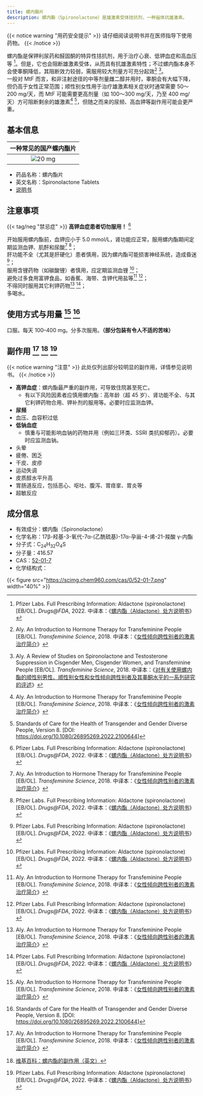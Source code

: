 ```yaml
---
title: 螺内酯片
description: 螺内酯（Spironolactone）是雄激素受体拮抗剂，一种甾体抗雄激素。
---
```


{{< notice warning "用药安全提示" >}}
请仔细阅读说明书并在医师指导下使用药物。
{{< /notice >}}

螺内酯是保钾利尿药和醛固酮的特异性拮抗剂，用于治疗心衰、低钾血症和高血压等 [^3]。但是，它也会阻断雄激素受体，从而具有抗雄激素特性；不过螺内酯本身不会使睾酮降低，其阻断效力较弱，需服用较大剂量方可充分起效[^1] [^4]。\
一般对 MtF 而言，和非注射途径的中等剂量雌二醇并用时，睾酮会有大幅下降，但仍高于女性正常范围；顺性别女性用于治疗雄激素相关症状时通常需要 50～200 mg/天，而 MtF 可能需要更高剂量（如 100～300 mg/天，乃至 400 mg/天）方可阻断剩余的雄激素[^1] [^5]，但随之而来的尿频、高血钾等副作用可能会更严重。

## 基本信息

|    一种常见的国产螺内酯片    |
| :--------------------------: |
| ![20 mg](spironolactone.jpg) |

- 药品名称：螺内酯片
- 英文名称：Spironolactone Tablets
- [说明书](./spironolactone-zh.pdf)

## 注意事项

{{< tag/neg "禁忌症" >}} **高钾血症患者切勿服用！** [^3]

开始服用螺内酯前，血钾应小于 5.0 mmol/L，肾功能应正常，服用螺内酯期间定期监测血钾、肌酐和尿酸[^1] [^3]；\
肝功能不全（尤其是肝硬化）患者慎用，因为螺内酯可能损害神经系统，造成昏迷 [^3]；\
服用含锂药物（如碳酸锂）者慎用，应定期监测血锂 [^3]；\
避免过多食用富钾食品，如香蕉、海带、含钾代用盐等[^1] [^3]；\
不得同时服用其它利钾药物[^1] [^3]；\
多喝水。

## 使用方式与用量 [^1] [^5]

口服。每天 100–400 mg。分多次服用。**（部分包装有令人不适的苦味）**

## 副作用 [^1] [^2] [^3]

{{< notice warning "注意" >}}
此处仅列出部分较明显的副作用，详情参见说明书。
{{< /notice >}}

- **高钾血症**：螺内酯最严重的副作用，可导致住院甚至死亡。
  - 有以下风险因素者应慎用螺内酯：高年龄（超 45 岁）、肾功能不全、与其它利钾药物合用、钾补剂的服用等。必要时应监测血钾。
- **尿频**
- 血压、血容积过低
- **低钠血症**
  - 慎重与可能影响血钠的药物并用（例如三环类、SSRI 类抗抑郁药）。必要时应监测血钠。
- 头晕
- 疲倦、困乏
- 干皮、皮疹
- 运动失调
- 皮质醇水平升高
- 胃肠道反应，包括恶心、呕吐、腹泻、胃痉挛、胃炎等
- 超敏反应

## 成分信息

- 有效成分：螺内酯（Spironolactone）
- 化学名称：17β-羟基-3-氧代-7α-(乙酰硫基)-17α-孕甾-4-烯-21-羧酸 γ-内酯
- 分子式：C<sub>24</sub>H<sub>32</sub>O<sub>4</sub>S
- 分子量：416.57
- CAS：[52-01-7](https://commonchemistry.cas.org/detail?cas_rn=52-01-7)
- 化学结构式：

{{< figure src="https://scimg.chem960.com/cas/0/52-01-7.png" width="40%" >}}

[^1]: Aly. An Introduction to Hormone Therapy for Transfeminine People [EB/OL]. *Transfeminine Science*, 2018. 中译本：《[女性倾向跨性别者的激素治疗简介](https://tfsci.mtf.wiki/zh-cn/articles/transfem-intro/#spironolactone)》
[^2]: [维基百科：螺内酯的副作用（英文）](https://en.wikipedia.org/wiki/Spironolactone#Side_effects)
[^3]: Pfizer Labs. Full Prescribing Information: Aldactone (spironolactone) [EB/OL]. *Drugs@FDA*, 2022. 中译本：《[螺内酯（Aldactone）处方说明书](https://tfsci.mtf.wiki/zh-cn/misc/aldactone/)》
[^4]: Aly. A Review of Studies on Spironolactone and Testosterone Suppression in Cisgender Men, Cisgender Women, and Transfeminine People [EB/OL]. *Transfeminine Science*, 2018. 中译本：《[对有关使用螺内酯的顺性别男性、顺性别女性和女性倾向跨性别者及其睾酮水平的一系列研究的评述](https://tfsci.mtf.wiki/zh-cn/articles/spiro-testosterone/)》
[^5]: Standards of Care for the Health of Transgender and Gender Diverse People, Version 8. \[DOI: <https://doi.org/10.1080/26895269.2022.2100644>]